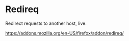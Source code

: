 # Redireq

Redirect requests to another host, live.

https://addons.mozilla.org/en-US/firefox/addon/redireq/
